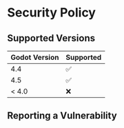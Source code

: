 # Security Policy

## Supported Versions


| Godot Version | Supported          |
| ------- | ------------------ |
| 4.4 |    :white_check_mark: |
| 4.5   | :white_check_mark: |
| < 4.0   | :x:                |

## Reporting a Vulnerability


